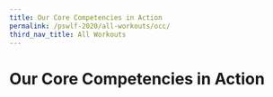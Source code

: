 ```yaml
---
title: Our Core Competencies in Action
permalink: /pswlf-2020/all-workouts/occ/
third_nav_title: All Workouts
---
```

# Our Core Competencies in Action
